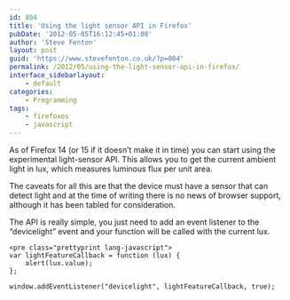 ```yaml
---
id: 804
title: 'Using the light sensor API in Firefox'
pubDate: '2012-05-05T16:12:45+01:00'
author: 'Steve Fenton'
layout: post
guid: 'https://www.stevefenton.co.uk/?p=804'
permalink: /2012/05/using-the-light-sensor-api-in-firefox/
interface_sidebarlayout:
    - default
categories:
    - Programming
tags:
    - firefoxos
    - javascript
---
```


As of Firefox 14 (or 15 if it doesn’t make it in time) you can start using the experimental light-sensor API. This allows you to get the current ambient light in lux, which measures luminous flux per unit area.

The caveats for all this are that the device must have a sensor that can detect light and at the time of writing there is no news of browser support, although it has been tabled for consideration.

The API is really simple, you just need to add an event listener to the “devicelight” event and your function will be called with the current lux.

```
<pre class="prettyprint lang-javascript">
var lightFeatureCallback = function (lux) {
    alert(lux.value);
};

window.addEventListener("devicelight", lightFeatureCallback, true);
```